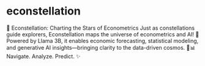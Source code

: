 # econstellation
🌌 Econstellation: Charting the Stars of Econometrics  Just as constellations guide explorers, Econstellation maps the universe of econometrics and AI! 🚀 Powered by Llama 3B, it enables economic forecasting, statistical modeling, and generative AI insights—bringing clarity to the data-driven cosmos. 🌠📊  Navigate. Analyze. Predict. ✨

